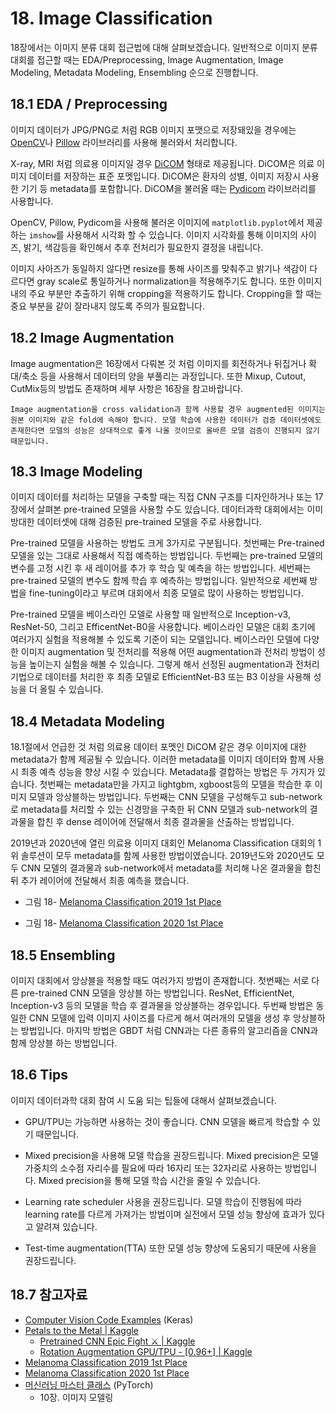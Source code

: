 # 18. Image Classification

18장에서는 이미지 분류 대회 접근법에 대해 살펴보겠습니다. 일반적으로 이미지 분류 대회를 접근할 때는 EDA/Preprocessing, Image Augmentation, Image Modeling, Metadata Modeling, Ensembling 순으로 진행합니다. 

## 18.1 EDA / Preprocessing

이미지 데이터가 JPG/PNG로 처럼 RGB 이미지 포맷으로 저장돼있을 경우에는 [OpenCV](https://opencv.org/)나 [Pillow](https://pillow.readthedocs.io/en/stable/handbook/tutorial.html#using-the-image-class) 라이브러리를 사용해 불러와서 처리합니다. 

X-ray, MRI 처럼 의료용 이미지일 경우 [DiCOM](https://en.wikipedia.org/wiki/DICOM) 형태로 제공됩니다. DiCOM은 의료 이미지 데이터를 저장하는 표준 포멧입니다. DiCOM은 환자의 성별, 이미지 저장시 사용한 기기 등 metadata를 포함합니다. DiCOM을 불러올 때는 [Pydicom](https://github.com/pydicom/pydicom) 라이브러리를 사용합니다. 

OpenCV, Pillow, Pydicom을 사용해 불러온 이미지에 `matplotlib.pyplot`에서 제공하는 `imshow`를 사용해서 시각화 할 수 있습니다. 이미지 시각화를 통해 이미지의 사이즈, 밝기, 색감등을 확인해서 추후 전처리가 필요한지 결정을 내립니다. 

이미지 사아즈가 동일하지 않다면 resize를 통해 사이즈를 맞춰주고 밝기나 색감이 다르다면 gray scale로 통일하거나 normalization을 적용해주기도 합니다. 또한 이미지 내의 주요 부분만 추출하기 위해 cropping을 적용하기도 합니다. Cropping을 할 때는 중요 부분을 같이 잘라내지 않도록 주의가 필요합니다. 

## 18.2 Image Augmentation

Image augmentation은 16장에서 다뤄본 것 처럼 이미지를 회전하거나 뒤집거나 확대/축소 등을 사용해서 데이터의 양을 부풀리는 과정입니다. 또한 Mixup, Cutout, CutMix등의 방법도 존재하며 세부 사항은 16장을 참고바랍니다. 

```{tip}
Image augmentation을 cross validation과 함께 사용할 경우 augmented된 이미지는 원본 이미지와 같은 fold에 속해야 합니다. 모델 학습에 사용한 데이터가 검증 데이터셋에도 존재한다면 모델의 성능은 상대적으로 좋게 나올 것이므로 올바른 모델 검증이 진행되지 않기 때문입니다. 
```

## 18.3 Image Modeling

이미지 데이터를 처리하는 모델을 구축할 때는 직접 CNN 구조를 디자인하거나 또는 17장에서 살펴본 pre-trained 모델을 사용할 수도 있습니다. 데이터과학 대회에서는 이미 방대한 데이터셋에 대해 검증된 pre-trained 모델을 주로 사용합니다. 

Pre-trained 모델을 사용하는 방법도 크게 3가지로 구분됩니다. 첫번째는 Pre-trained 모델을 있는 그대로 사용해서 직접 예측하는 방법입니다. 두번째는 pre-trained 모델의 변수를 고정 시킨 후 새 레이어를 추가 후 학습 및 예측을 하는 방법입니다. 세번째는 pre-trained 모델의 변수도 함께 학습 후 예측하는 방법입니다. 일반적으로 세번째 방법을 fine-tuning이라고 부르며 대회에서 최종 모델로 많이 사용하는 방법입니다. 

Pre-trained 모델을 베이스라인 모델로 사용할 때 일반적으로 Inception-v3, ResNet-50, 그리고 EfficentNet-B0을 사용합니다. 베이스라인 모델은 대회 초기에 여러가지 실험을 적용해볼 수 있도록 기준이 되는 모델입니다. 베이스라인 모델에 다양한 이미지 augmentation 및 전처리를 적용해 어떤 augmentation과 전처리 방법이 성능을 높이는지 실험을 해볼 수 있습니다. 그렇게 해서 선정된 augmentation과 전처리 기법으로 데이터를 처리한 후 최종 모델로 EfficientNet-B3 또는 B3 이상을 사용해 성능을 더 올릴 수 있습니다. 

## 18.4 Metadata Modeling

18.1절에서 언급한 것 처럼 의료용 데이터 포멧인 DiCOM 같은 경우 이미지에 대한 metadata가 함께 제공될 수 있습니다. 이러한 metadata를 이미지 데이터와 함께 사용 시 최종 예측 성능을 향상 시킬 수 있습니다. Metadata를 결합하는 방법은 두 가지가 있습니다. 첫번째는 metadata만을 가지고 lightgbm, xgboost등의 모델을 학습한 후 이미지 모델과 앙상블하는 방법입니다. 두번째는 CNN 모델을 구성해두고 sub-network로 metadata를 처리할 수 있는 신경망을 구축한 뒤 CNN 모델과 sub-network의 결과물을 합친 후 dense 레이어에 전달해서 최종 결과물을 산출하는 방법입니다. 

2019년과 2020년에 열린 의료용 이미지 대회인 Melanoma Classification 대회의 1위 솔루션이 모두 metadata를 함께 사용한 방법이였습니다. 2019년도와 2020년도 모두 CNN 모델의 결과물과 sub-network에서 metadata를 처리해 나온 결과물을 합친 뒤 추가 레이어에 전달해서 최종 예측을 했습니다.

- 그림 18- [Melanoma Classification 2019 1st Place](https://www.kaggle.com/c/siim-isic-melanoma-classification/discussion/154683) 

- 그림 18- [Melanoma Classification 2020 1st Place](https://www.kaggle.com/c/siim-isic-melanoma-classification/discussion/175412) 

## 18.5 Ensembling

이미지 대회에서 앙상블을 적용할 때도 여러가지 방법이 존재합니다. 첫번째는 서로 다른 pre-trained CNN 모델을 앙상블 하는 방법입니다. ResNet, EfficientNet, Inception-v3 등의 모델을 학습 후 결과물을 앙상블하는 경우입니다. 두번째 방법은 동일한 CNN 모델에 입력 이미지 사이즈를 다르게 해서 여러개의 모델을 생성 후 앙상블하는 방법입니다. 마지막 방법은 GBDT 처럼 CNN과는 다른 종류의 알고리즘을 CNN과 함께 앙상블 하는 방법입니다. 

## 18.6 Tips

이미지 데이터과학 대회 참여 시 도움 되는 팁들에 대해서 살펴보겠습니다. 

- GPU/TPU는 가능하면 사용하는 것이 좋습니다. CNN 모델을 빠르게 학습할 수 있기 때문입니다. 

- Mixed precision을 사용해 모델 학습을 권장드립니다. Mixed precision은 모델 가중치의 소수점 자리수를 필요에 따라 16자리 또는 32자리로 사용하는 방법입니다. Mixed precision을 통해 모델 학습 시간을 줄일 수 있습니다.

- Learning rate scheduler 사용을 권장드립니다. 모델 학습이 진행됨에 따라 learning rate를 다르게 가져가는 방법이며 실전에서 모델 성능 향상에 효과가 있다고 알려져 있습니다. 

- Test-time augmentation(TTA) 또한 모델 성능 향상에 도움되기 때문에 사용을 권장드립니다. 

## 18.7 참고자료

- [Computer Vision Code Examples](https://keras.io/examples/vision/) (Keras)
- [Petals to the Metal | Kaggle](https://www.kaggle.com/c/tpu-getting-started)
    - [Pretrained CNN Epic Fight ⚔️ | Kaggle](https://www.kaggle.com/servietsky/pretrained-cnn-epic-fight)
    - [Rotation Augmentation GPU/TPU - [0.96+] | Kaggle](https://www.kaggle.com/cdeotte/rotation-augmentation-gpu-tpu-0-96)
- [Melanoma Classification 2019 1st Place ](https://www.kaggle.com/c/siim-isic-melanoma-classification/discussion/154683)
- [Melanoma Classification 2020 1st Place](https://www.kaggle.com/c/siim-isic-melanoma-classification/discussion/175412)
- [머신러닝 마스터 클래스](https://www.upaper.net/jeongyoonlee/1136706) (PyTorch)
    - 10장. 이미지 모델링
